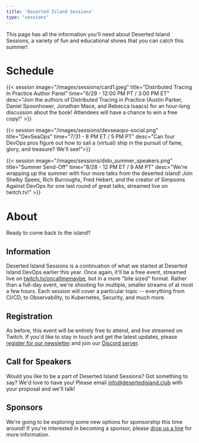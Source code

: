 ```yaml
---
title: 'Deserted Island Sessions'
type: "sessions"
---
```


This page has all the information you'll need about Deserted Island Sessions, a variety of fun and educational shows that you can catch this summer!

# Schedule

{{< session image="/images/sessions/card1.jpeg" title="Distributed Tracing In Practice Author Panel" time="6/29 - 12:00 PM PT / 3:00 PM ET" desc="Join the authors of Distributed Tracing in Practice (Austin Parker, Daniel Spoonhower, Jonathan Mace, and Rebecca Isaacs) for an hour-long discussion about the book! Attendees will have a chance to win a free copy!" >}}

{{< session image="/images/sessions/devseaops-social.png" title="DevSeaOps" time="7/31 - 8 PM ET / 5 PM PT" desc="Can four DevOps pros figure out how to sail a (virtual) ship in the pursuit of fame, glory, and treasure? We'll see!">}}

{{< session image="/images/sessions/dido_summer_speakers.png" title="Summer Send-Off" time="8/28 - 12 PM ET / 9 AM PT" desc="We're wrapping up the summer with four more talks from the deserted island! Join Shelby Spees, Rich Burroughs, Fred Hebert, and the creator of Simpsons Against DevOps for one last round of great talks, streamed live on twitch.tv!" >}}

# About
Ready to come back to the island?

## Information

Deserted Island Sessions is a continuation of what we started at Deserted Island DevOps earlier this year. Once again, it'll be a free event, streamed live on [twitch.tv/oncallmemaybe](https://twitch.tv/oncallmemaybe), but in a more "bite sized" format. Rather than a full-day event, we're shooting for multiple, smaller streams of at most a few hours. Each session will cover a particular topic -- everything from CI/CD, to Observability, to Kubernetes, Security, and much more.

## Registration

As before, this event will be entirely free to attend, and live streamed on Twitch. If you'd like to stay in touch and get the latest updates, please [register for our newsletter](/registration) and join our [Discord server](https://discord.gg/sz8pX42).

## Call for Speakers

Would you like to be a part of Deserted Island Sessions? Got something to say? We'd love to have you! Please email info@desertedisland.club with your proposal and we'll talk!

## Sponsors

We're going to be exploring some new options for sponsorship this time around! If you're interested in becoming a sponsor, please [drop us a line](mailto:info@desertedisland.club) for more information.
